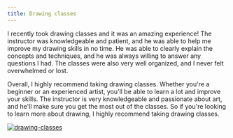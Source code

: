 ```yaml
---
title: Drawing classes
---
```


I recently took drawing classes and it was an amazing experience! The instructor was knowledgeable and patient, and he was able to help me improve my drawing skills in no time. He was able to clearly explain the concepts and techniques, and he was always willing to answer any questions I had. The classes were also very well organized, and I never felt overwhelmed or lost.

Overall, I highly recommend taking drawing classes. Whether you're a beginner or an experienced artist, you'll be able to learn a lot and improve your skills. The instructor is very knowledgeable and passionate about art, and he'll make sure you get the most out of the classes. So if you're looking to learn more about drawing, I highly recommend taking drawing classes.

[![drawing-classes](<https://dabuttonfactory.com/button.png?t=CHECK+SERVICE&f=Noto+Sans-Bold&ts=26&tc=fff&hp=45&vp=20&c=11&bgt=unicolored&bgc=4bd42f>)](<https://londonexpertfinder.com/link>)
